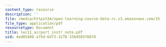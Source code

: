 ```yaml
---
content_type: resource
description: ''
file: /media/https%3A/open-learning-course-data-rc.s3.amazonaws.com/15-667-negotiation-and-conflict-management-spring-2001/4ed85496a75d6d733278156d5037687d_lec11_airport_instr_note.pdf
file_type: application/pdf
resourcetype: Document
title: lec11_airport_instr_note.pdf
uid: 4ed85496-a75d-6d73-3278-156d5037687d
---
```

